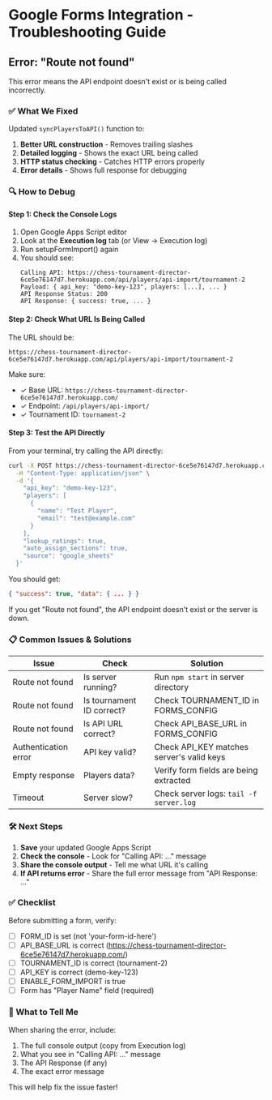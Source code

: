 # Google Forms Integration - Troubleshooting Guide

## Error: "Route not found"

This error means the API endpoint doesn't exist or is being called incorrectly.

### ✅ What We Fixed

Updated `syncPlayersToAPI()` function to:
1. **Better URL construction** - Removes trailing slashes
2. **Detailed logging** - Shows the exact URL being called
3. **HTTP status checking** - Catches HTTP errors properly
4. **Error details** - Shows full response for debugging

### 🔍 How to Debug

#### Step 1: Check the Console Logs

1. Open Google Apps Script editor
2. Look at the **Execution log** tab (or View → Execution log)
3. Run setupFormImport() again
4. You should see:
   ```
   Calling API: https://chess-tournament-director-6ce5e76147d7.herokuapp.com/api/players/api-import/tournament-2
   Payload: { api_key: "demo-key-123", players: [...], ... }
   API Response Status: 200
   API Response: { success: true, ... }
   ```

#### Step 2: Check What URL Is Being Called

The URL should be:
```
https://chess-tournament-director-6ce5e76147d7.herokuapp.com/api/players/api-import/tournament-2
```

Make sure:
- ✓ Base URL: `https://chess-tournament-director-6ce5e76147d7.herokuapp.com/`
- ✓ Endpoint: `/api/players/api-import/`
- ✓ Tournament ID: `tournament-2`

#### Step 3: Test the API Directly

From your terminal, try calling the API directly:
```bash
curl -X POST https://chess-tournament-director-6ce5e76147d7.herokuapp.com/api/players/api-import/tournament-2 \
  -H "Content-Type: application/json" \
  -d '{
    "api_key": "demo-key-123",
    "players": [
      {
        "name": "Test Player",
        "email": "test@example.com"
      }
    ],
    "lookup_ratings": true,
    "auto_assign_sections": true,
    "source": "google_sheets"
  }'
```

You should get:
```json
{ "success": true, "data": { ... } }
```

If you get "Route not found", the API endpoint doesn't exist or the server is down.

### 📋 Common Issues & Solutions

| Issue | Check | Solution |
|-------|-------|----------|
| Route not found | Is server running? | Run `npm start` in server directory |
| Route not found | Is tournament ID correct? | Check TOURNAMENT_ID in FORMS_CONFIG |
| Route not found | Is API URL correct? | Check API_BASE_URL in FORMS_CONFIG |
| Authentication error | API key valid? | Check API_KEY matches server's valid keys |
| Empty response | Players data? | Verify form fields are being extracted |
| Timeout | Server slow? | Check server logs: `tail -f server.log` |

### 🛠️ Next Steps

1. **Save** your updated Google Apps Script
2. **Check the console** - Look for "Calling API: ..." message
3. **Share the console output** - Tell me what URL it's calling
4. **If API returns error** - Share the full error message from "API Response: ..."

### ✅ Checklist

Before submitting a form, verify:
- [ ] FORM_ID is set (not 'your-form-id-here')
- [ ] API_BASE_URL is correct (https://chess-tournament-director-6ce5e76147d7.herokuapp.com/)
- [ ] TOURNAMENT_ID is correct (tournament-2)
- [ ] API_KEY is correct (demo-key-123)
- [ ] ENABLE_FORM_IMPORT is true
- [ ] Form has "Player Name" field (required)

### 📝 What to Tell Me

When sharing the error, include:
1. The full console output (copy from Execution log)
2. What you see in "Calling API: ..." message
3. The API Response (if any)
4. The exact error message

This will help fix the issue faster!

